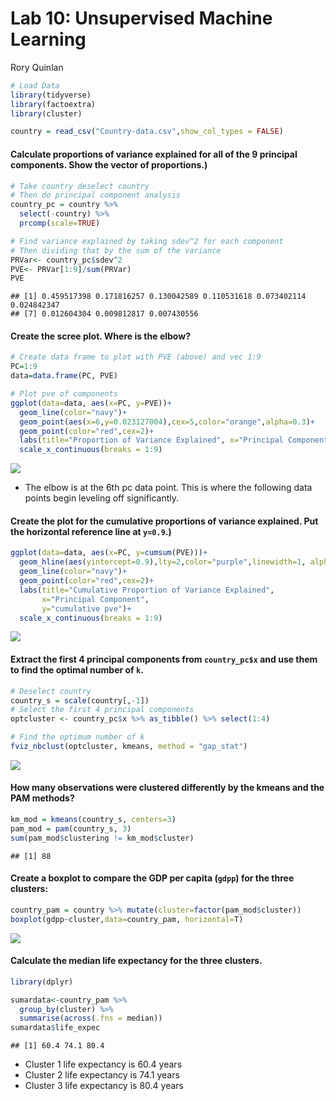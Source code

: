Lab 10: Unsupervised Machine Learning
================
Rory Quinlan

``` r
# Load Data
library(tidyverse)
library(factoextra)
library(cluster)

country = read_csv("Country-data.csv",show_col_types = FALSE)
```

#### <span style="color:light light blue"> Calculate proportions of variance explained for all of the 9 principal components. Show the vector of proportions.) </span>

``` r
# Take country deselect country
# Then do principal component analysis
country_pc = country %>% 
  select(-country) %>% 
  prcomp(scale=TRUE)

# Find variance explained by taking sdev^2 for each component
# Then dividing that by the sum of the variance
PRVar<- country_pc$sdev^2
PVE<- PRVar[1:9]/sum(PRVar)
PVE
```

    ## [1] 0.459517398 0.171816257 0.130042589 0.110531618 0.073402114 0.024842347
    ## [7] 0.012604304 0.009812817 0.007430556

#### <span style="color:light light blue"> Create the scree plot. Where is the **elbow**? </span>

``` r
# Create data frame to plot with PVE (above) and vec 1:9
PC=1:9
data=data.frame(PC, PVE)

# Plot pve of components
ggplot(data=data, aes(x=PC, y=PVE))+
  geom_line(color="navy")+
  geom_point(aes(x=6,y=0.023127004),cex=5,color="orange",alpha=0.3)+
  geom_point(color="red",cex=2)+
  labs(title="Proportion of Variance Explained", x="Principal Component",y="pve")+
  scale_x_continuous(breaks = 1:9)
```

![](Runsupervised-Learning-Lab_files/figure-gfm/unnamed-chunk-3-1.png)<!-- -->

-   The elbow is at the 6th pc data point. This is where the following
    data points begin leveling off significantly.

#### <span style="color:light blue"> Create the plot for the cumulative proportions of variance explained. Put the horizontal reference line at `y=0.9`.) </span>

``` r
ggplot(data=data, aes(x=PC, y=cumsum(PVE)))+
  geom_hline(aes(yintercept=0.9),lty=2,color="purple",linewidth=1, alpha=0.5)+
  geom_line(color="navy")+
  geom_point(color="red",cex=2)+
  labs(title="Cumulative Proportion of Variance Explained", 
       x="Principal Component",
       y="cumulative pve")+
  scale_x_continuous(breaks = 1:9)
```

![](Runsupervised-Learning-Lab_files/figure-gfm/unnamed-chunk-4-1.png)<!-- -->

#### <span style="color:light blue"> Extract the first 4 principal components from `country_pc$x` and use them to find the optimal number of `k`. </span>

``` r
# Deselect country
country_s = scale(country[,-1])
# Select the first 4 principal components
optcluster <- country_pc$x %>% as_tibble() %>% select(1:4)

# Find the optimum number of k
fviz_nbclust(optcluster, kmeans, method = "gap_stat")
```

![](Runsupervised-Learning-Lab_files/figure-gfm/unnamed-chunk-5-1.png)<!-- -->

#### <span style="color:light blue"> How many observations were clustered differently by the kmeans and the PAM methods? </span>

``` r
km_mod = kmeans(country_s, centers=3)
pam_mod = pam(country_s, 3)
sum(pam_mod$clustering != km_mod$cluster)
```

    ## [1] 88

#### <span style="color:light blue"> Create a boxplot to compare the GDP per capita (`gdpp`) for the three clusters: </span>

``` r
country_pam = country %>% mutate(cluster=factor(pam_mod$cluster))
boxplot(gdpp~cluster,data=country_pam, horizontal=T)
```

![](Runsupervised-Learning-Lab_files/figure-gfm/unnamed-chunk-7-1.png)<!-- -->

#### <span style="color:light blue"> Calculate the median life expectancy for the three clusters. </span>

``` r
library(dplyr)

sumardata<-country_pam %>%
  group_by(cluster) %>%
  summarise(across(.fns = median))
sumardata$life_expec
```

    ## [1] 60.4 74.1 80.4

-   Cluster 1 life expectancy is 60.4 years
-   Cluster 2 life expectancy is 74.1 years
-   Cluster 3 life expectancy is 80.4 years

